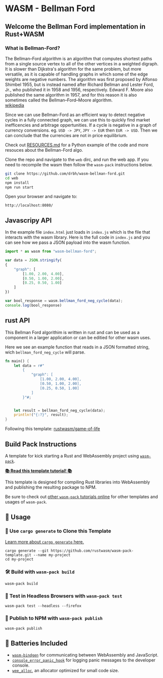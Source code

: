 # WASM - Bellman Ford

## Welcome the Bellman Ford implementation in Rust+WASM  

### What is Bellman-Ford?  

The Bellman–Ford algorithm is an algorithm that computes shortest paths from a single source vertex to all of the other vertices in a weighted digraph. It is slower than Dijkstra's algorithm for the same problem, but more versatile, as it is capable of handling graphs in which some of the edge weights are negative numbers. The algorithm was first proposed by Alfonso Shimbel 1955, but is instead named after Richard Bellman and Lester Ford, Jr., who published it in 1958 and 1956, respectively. Edward F. Moore also published the same algorithm in 1957, and for this reason it is also sometimes called the Bellman–Ford–Moore algorithm.  
[wikipedia](https://en.wikipedia.org/wiki/Bellman%E2%80%93Ford_algorithm)

Since we can use Bellman-Ford as an efficient way to detect negative cycles in a fully connected graph, we can use this to quickly find market inefficencies and arbitrage oppertunities. If a cycle is negative in a graph of currency conversions. eg. `USD -> JPY`, `JPY -> EUR` then `EUR -> USD`. Then we can conclude that the currencies are not in price equilibrium.  


Check out [RESOURCES.md](./RESOURCES.md) for a Python example of the code and more resouces about the Bellman-Ford algo.  

Clone the repo and navigate to the `web` dirc, and run the web app. If you need to recompile the wasm then follow the `wasm-pack` instructions below. 
```bash
git clone https://github.com/drbh/wasm-bellman-ford.git
cd web
npm install
npm run start
```

Open your browser and navigate to:  

```
http://localhost:8080/
```

## Javascripy API

In the example file `index.html` just loads in `index.js` which is the file that interacts with the wasm library. Here is the full code in `index.js` and you can see how we pass a JSON payload into the wasm function.

```javascript
import * as wasm from "wasm-bellman-ford";

var data = JSON.stringify(
{
	"graph": [
	    [1.00, 2.00, 4.00],
	    [0.50, 1.00, 2.00],
	    [0.25, 0.50, 1.00]
	]
})

var bool_response = wasm.bellman_ford_neg_cycle(data);
console.log(bool_response)
```

## rust API
This Bellman Ford algorithim is written in rust and can be used as a component in a larger application or can be editied for other wasm uses. 

Here we see an example function that reads in a JSON formatted string, wich `bellman_ford_neg_cycle` will parse.
```rust
fn main() {
    let data = r#"
        {
        	"graph": [
			    [1.00, 2.00, 4.00],
			    [0.50, 1.00, 2.00],
			    [0.25, 0.50, 1.00]
			]
        }"#;


    let result = bellman_ford_neg_cycle(data);
    println!("{:?}", result);
}
```


Following this template: [rustwasm/game-of-life](https://rustwasm.github.io/docs/book/game-of-life/hello-world.html#putting-it-into-a-web-page)

## Build Pack Instructions
A template for kick starting a Rust and WebAssembly project using
[`wasm-pack`](https://github.com/rustwasm/wasm-pack).

[**📚 Read this template tutorial! 📚**][template-docs]

This template is designed for compiling Rust libraries into WebAssembly and
publishing the resulting package to NPM.

Be sure to check out [other `wasm-pack` tutorials online][tutorials] for other
templates and usages of `wasm-pack`.

[tutorials]: https://rustwasm.github.io/docs/wasm-pack/tutorials/index.html
[template-docs]: https://rustwasm.github.io/docs/wasm-pack/tutorials/npm-browser-packages/index.html

## 🚴 Usage

### 🐑 Use `cargo generate` to Clone this Template

[Learn more about `cargo generate` here.](https://github.com/ashleygwilliams/cargo-generate)

```
cargo generate --git https://github.com/rustwasm/wasm-pack-template.git --name my-project
cd my-project
```

### 🛠️ Build with `wasm-pack build`

```
wasm-pack build
```

### 🔬 Test in Headless Browsers with `wasm-pack test`

```
wasm-pack test --headless --firefox
```

### 🎁 Publish to NPM with `wasm-pack publish`

```
wasm-pack publish
```

## 🔋 Batteries Included

* [`wasm-bindgen`](https://github.com/rustwasm/wasm-bindgen) for communicating
  between WebAssembly and JavaScript.
* [`console_error_panic_hook`](https://github.com/rustwasm/console_error_panic_hook)
  for logging panic messages to the developer console.
* [`wee_alloc`](https://github.com/rustwasm/wee_alloc), an allocator optimized
  for small code size.
